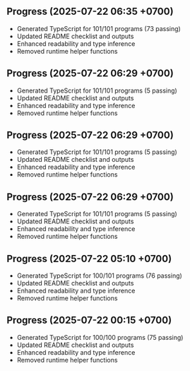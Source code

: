 ## Progress (2025-07-22 06:35 +0700)
- Generated TypeScript for 101/101 programs (73 passing)
- Updated README checklist and outputs
- Enhanced readability and type inference
- Removed runtime helper functions

## Progress (2025-07-22 06:29 +0700)
- Generated TypeScript for 101/101 programs (5 passing)
- Updated README checklist and outputs
- Enhanced readability and type inference
- Removed runtime helper functions
## Progress (2025-07-22 06:29 +0700)
- Generated TypeScript for 101/101 programs (5 passing)
- Updated README checklist and outputs
- Enhanced readability and type inference
- Removed runtime helper functions
## Progress (2025-07-22 06:29 +0700)
- Generated TypeScript for 101/101 programs (5 passing)
- Updated README checklist and outputs
- Enhanced readability and type inference
- Removed runtime helper functions
## Progress (2025-07-22 05:10 +0700)
- Generated TypeScript for 100/101 programs (76 passing)
- Updated README checklist and outputs
- Enhanced readability and type inference
- Removed runtime helper functions
## Progress (2025-07-22 00:15 +0700)
- Generated TypeScript for 100/100 programs (75 passing)
- Updated README checklist and outputs
- Enhanced readability and type inference
- Removed runtime helper functions
